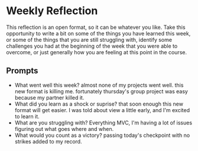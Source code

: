 # Weekly Reflection
This reflection is an open format, so it can be whatever you like. Take this opportunity to write a bit on some of the things you have learned this week, or some of the things that you are still struggling with, identify some challenges you had at the beginning of the week that you were able to overcome, or just generally how you are feeling at this point in the course.

## Prompts
- What went well this week?
almost none of my projects went well. this new format is killing me. fortunately thursday's group project was easy because my partner killed it.
- What did you learn as a shock or suprise?
that soon enough this new format will get easier. I was told about view a little early, and I'm excited to learn it.
- What are you struggling with?
Everything MVC, I'm having a lot of issues figuring out what goes where and when.
- What would you count as a victory?
passing today's checkpoint with no strikes added to my record.